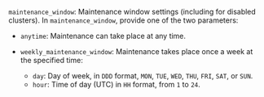 `maintenance_window`: Maintenance window settings (including for disabled clusters). In `maintenance_window`, provide one of the two parameters:

  * `anytime`: Maintenance can take place at any time.
  * `weekly_maintenance_window`: Maintenance takes place once a week at the specified time:

    * `day`: Day of week, in `DDD` format, `MON`, `TUE`, `WED`, `THU`, `FRI`, `SAT`, or `SUN`.
    * `hour`: Time of day (UTC) in `HH` format, from `1` to `24`.